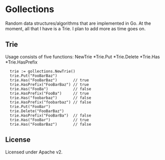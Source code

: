 Gollections
==========

Random data structures/algorithms that are implemented in Go. At the moment,
all that I have is a Trie. I plan to add more as time goes on.

Trie
----------

Usage consists of five functions:
      NewTrie
      *Trie.Put
      *Trie.Delete
      *Trie.Has
      *Trie.HasPrefix

      trie := gollections.NewTrie()
      trie.Put("FooBarBaz")
      trie.Has("FooBarBaz")       // true
      trie.HasPrefix("FooBarBaz") // true
      trie.Has("FooBa")           // false
      trie.HasPrefix("FooBa")     // true
      trie.Has("foobarbaz")       // false
      trie.HasPrefix("foobarbaz") // false
      trie.Put("FooBar")
      trie.Delete("FooBarBaz")
      trie.HasPrefix("FooBarBa")  // false
      trie.Has("FooBar")          // true
      trie.Has("FooBarBaz")       // false

License
----------

Licensed under Apache v2.
